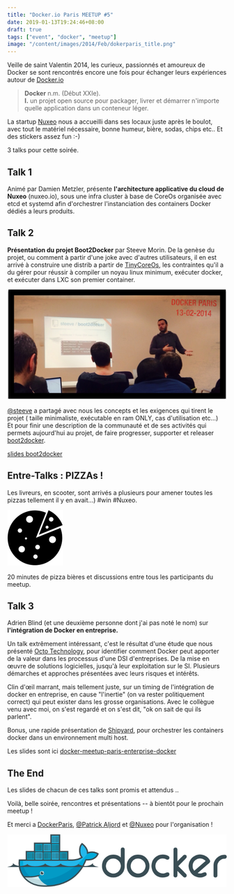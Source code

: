 ```yaml
---
title: "Docker.io Paris MEETUP #5"
date: 2019-01-13T19:24:46+08:00
draft: true
tags: ["event", "docker", "meetup"]
image: "/content/images/2014/Feb/dokerparis_title.png"
---
```


Veille de saint Valentin 2014, les curieux, passionnés et amoureux de Docker se sont rencontrés encore une fois pour échanger leurs expériences autour de [Docker.io](http://docker.io)

> **Docker** n.m. (Début XXIe).  
**I.** un projet open source pour packager, livrer et démarrer n'importe quelle application dans un conteneur léger.  


La startup [Nuxeo](http://www.nuxeo.com/fr‎) nous a accueilli dans ses locaux juste après le boulot, avec tout le matériel nécessaire, bonne humeur, bière, sodas, chips etc.. Et des stickers assez fun :-)

3 talks pour cette soirée.

## Talk 1
Animé par Damien Metzler, présente **l'architecture applicative du cloud de Nuxeo** (nuxeo.io), sous une infra cluster à base de CoreOs organisée avec etcd et systemd afin d'orchestrer l'instanciation des containers Docker dédiés a leurs produits.

## Talk 2

**Présentation du projet Boot2Docker** par Steeve Morin. 
De la genèse du projet, ou comment à partir d'une joke avec d'autres utilisateurs, il en est arrivé à construire une distrib a partir de [TinyCoreOs](http://distro.ibiblio.org/tinycorelinux/), les contraintes qu'il a du gérer pour réussir à compiler un noyau linux minimum, exécuter docker, et exécuter dans LXC son premier container.

![](/content/images/2014/Feb/dokerparis_steeve_boot2docker.JPG)

[@steeve](https://twitter.com/steeve‎) a partagé avec nous les concepts et les exigences qui tirent le projet ( taille minimaliste, exécutable en ram ONLY, cas d'utilisation etc...)  
Et pour finir une description de la communauté et de ses activités qui permets aujourd'hui au projet, de faire progresser, supporter et releaser [boot2docker](https://github.com/steeve/boot2docker‎).



[slides boot2docker](https://speakerdeck.com/steeve/boot2docker-at-the-paris-docker-meetup)

## Entre-Talks : PIZZAs !
Les livreurs, en scooter, sont arrivés a plusieurs pour amener toutes les pizzas tellement il y en avait...) #win #Nuxeo.

![](/content/images/2014/Feb/1392387514_47.png)

20 minutes de pizza bières et discussions entre tous les participants du meetup.

## Talk 3
Adrien Blind (et une deuxième personne dont j'ai pas noté le nom) sur **l'intégration de Docker en entreprise.**

Un talk extrêmement intéressant, c'est le résultat d'une étude que nous présenté [Octo Technology](http://www.octo.com), pour identifier comment Docker peut apporter de la valeur dans les processus d'une DSI d'entreprises.
De la mise en œuvre de solutions logicielles, jusqu'à leur exploitation sur le SI.
Plusieurs démarches et approches présentées avec leurs  risques et intérêts.

Clin d'œil marrant, mais tellement juste, sur un timing de l'intégration de docker en entreprise, en cause "l'inertie" (on va rester politiquement correct) qui peut exister dans les grosse organisations. 
Avec le collègue venu avec moi, on s'est regardé et on s'est dit, "ok on sait de qui ils parlent".

Bonus, une rapide présentation de [Shipyard](https://github.com/shipyard‎), pour orchestrer les containers docker dans un environnement multi host.

Les slides sont ici 
[docker-meetup-paris-enterprise-docker](http://fr.slideshare.net/ArnaudMAZIN/docker-meetup-paris-enterprise-docker)

## The End

Les slides de chacun de ces talks sont promis et attendus ..

Voilà, belle soirée, rencontres et présentations -- à bientôt pour le prochain meetup !

Et merci a [DockerParis](http://www.meetup.com/Docker-Paris), [@Patrick Aljord](https://twitter.com/patcito‎) et [@Nuxeo](https://twitter.com/nuxeo‎) pour l'organisation !

![](/content/images/2014/Feb/docker_logo.png)

